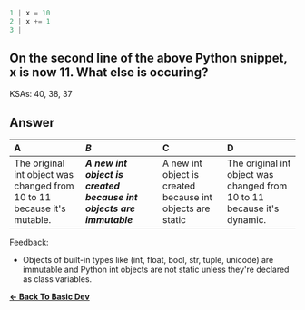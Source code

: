 ```python
1 | x = 10
2 | x += 1
3 | 
```

## On the second line of the above Python snippet, x is now 11.  What else is occuring?

KSAs: 40, 38, 37

## Answer
| A | ***B*** | C | D |
| :--- | :--- | :--- | :--- |
| The original int object was changed from 10 to 11 because it's mutable. | ***A new int object is created because int objects are immutable*** | A new int object is created because int objects are static | The original int object was changed from 10 to 11 because it's dynamic. |


Feedback:

- Objects of built-in types like (int, float, bool, str, tuple, unicode) are immutable and Python int objects are not static unless they're declared as class variables.

[**<- Back To Basic Dev**](../../../Basic_Dev.md)


